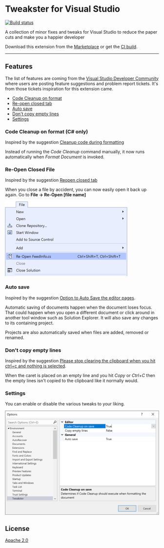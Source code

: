 # Tweakster for Visual Studio

[![Build status](https://ci.appveyor.com/api/projects/status/4pha1svkn0aqg3u4?svg=true)](https://ci.appveyor.com/project/madskristensen/tweakster)

A collection of minor fixes and tweaks for Visual Studio to reduce the paper cuts and make you a happier developer

Download this extension from the [Marketplace](https://marketplace.visualstudio.com/items?itemName=MadsKristensen.KnownMonikersExplorer)
or get the [CI build](https://www.vsixgallery.com/extension/0c8bd9fa-77d5-4563-ab57-9e01608c3d04/).

----------------------------------------------

## Features
The list of features are coming from the [Visual Studio Developer Community](https://developercommunity.visualstudio.com/) where users are posting feature suggestions and problem report tickets. 
It's from those tickets inspiration for this extension came.

* [Code Cleanup on format](#codecleanup)
* [Re-open closed tab](#reopen)
* [Auto save](#autosave)
* [Don't copy empty lines](#dontcopyemptylines)
* [Settings](#settings)

<h3 id="codecleanup">Code Cleanup on format (C# only)</h3>

Inspired by the suggestion [Cleanup code during formatting](https://developercommunity.visualstudio.com/idea/420291/cleanup-code-during-formatting.html)

Instead of running the *Code Cleanup* command manually, it now runs automatically when *Format Document* is invoked. 

<h3 id="reopen">Re-Open Closed File</h3>

Inspired by the suggestion [Reopen closed tab](https://developercommunity.visualstudio.com/content/idea/402931/reopen-closed-tab.html)

When you close a file by accident, you can now easily open it back up again. Go to **File -> Re-Open [file name]**

![Re-Open Closed File](art/re-open-closed-file.png)

<h3 id="autosave">Auto save</h3>

Inspired by the suggestion [Option to Auto Save the editor pages](https://developercommunity.visualstudio.com/idea/371187/option-to-auto-save-the-editor-pages.html).

Automatic saving of documents happen when the document loses focus. That could happen when you open a different document or click around in another tool window such as Solution Explorer. It will also save any changes to its containing project.

Projects are also automatically saved when files are added, removed or renamed. 

<h3 id="dontcopyemptylines">Don't copy empty lines</h3>

Inspired by the suggestion [Please stop clearing the clipboard when you hit ctrl+c and nothing is selected](https://developercommunity.visualstudio.com/idea/693790/please-stop-clearing-the-clipboard-when-you-hit-ct.html).

When the caret is placed on an empty line and you hit *Copy* or *Ctrl+C* then the empty lines isn't copied to the clipboard like it normally would.

<h3 id="settings">Settings</h3>

You can enable or disable the various tweaks to your liking.

![Settings](art/settings.png)

## License
[Apache 2.0](LICENSE)